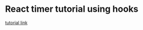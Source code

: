 # React timer tutorial using hooks

[tutorial link](https://www.youtube.com/watch?v=sSWGdj8a5Fs&ab_channel=CodeBoost)

